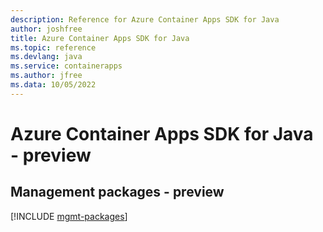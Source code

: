 ```yaml
---
description: Reference for Azure Container Apps SDK for Java
author: joshfree
title: Azure Container Apps SDK for Java
ms.topic: reference
ms.devlang: java
ms.service: containerapps
ms.author: jfree
ms.data: 10/05/2022
---
```

# Azure Container Apps SDK for Java - preview

## Management packages - preview
[!INCLUDE [mgmt-packages](container-apps-mgmt-index.md)]